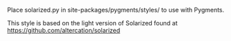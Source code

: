Place solarized.py in site-packages/pygments/styles/ to use with Pygments.

This style is based on the light version of Solarized found at https://github.com/altercation/solarized
